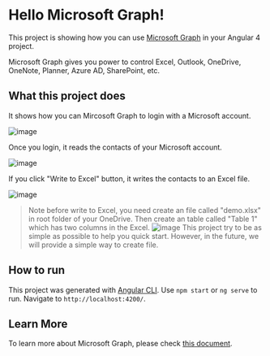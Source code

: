 # Hello Microsoft Graph!

This project is showing how you can use [Microsoft Graph](https://developer.microsoft.com/en-us/graph/) in your Angular 4 project.

Microsoft Graph gives you power to control Excel, Outlook, OneDrive, OneNote, Planner, Azure AD, SharePoint, etc.

## What this project does
It shows how you can Mircosoft Graph to login with a Microsoft account.

![image](https://cloud.githubusercontent.com/assets/3375461/26473438/333821ca-4160-11e7-85b4-76a91fe074d2.png)

Once you login, it reads the contacts of your Microsoft account.

![image](https://cloud.githubusercontent.com/assets/3375461/26473472/703f0b92-4160-11e7-99a5-83d8610a9e0b.png)

If you click "Write to Excel" button, it writes the contacts to an Excel file.

![image](https://cloud.githubusercontent.com/assets/3375461/26473949/19163702-4163-11e7-9a41-fe7482422a23.png)


> Note before write to Excel, you need create an file called "demo.xlsx" in root folder of your OneDrive.
> Then create an table called "Table 1" which has two columns in the Excel.
> ![image](https://cloud.githubusercontent.com/assets/3375461/26473786/2f912ace-4162-11e7-93e0-56a697ff294b.png)
> This project try to be as simple as possible to help you quick start. However, in the future, we will provide a simple way to create file.

## How to run

This project was generated with [Angular CLI](https://github.com/angular/angular-cli).
Use `npm start` or `ng serve` to run. Navigate to `http://localhost:4200/`.

## Learn More

To learn more about Microsoft Graph, please check [this document](https://developer.microsoft.com/en-us/graph/).
